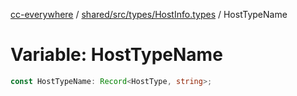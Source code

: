 [cc-everywhere](../../../../../index.md) / [shared/src/types/HostInfo.types](../index.md) / HostTypeName

# Variable: HostTypeName

```ts
const HostTypeName: Record<HostType, string>;
```
